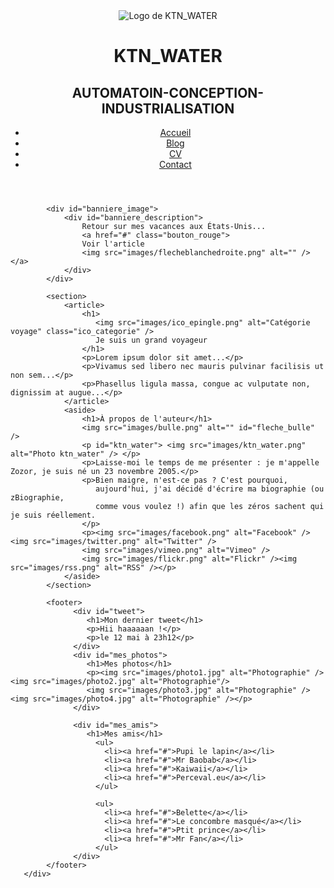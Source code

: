 <!DOCTYPE html>
<html>
    <head>
        <meta charset="utf-8" />
	    <link rel="stylesheet" href="style.css" />
        <title>KTN_WATER - AUTOMATOIN-CONCEPTION-INDUSTRIALISATION </title>
    </head>
    <body>
        <div id="bloc_page">
             <header>
                 <div id="titre_principal">
                     <img src="images/ktn_water.png" alt="Logo de KTN_WATER" id="logo" />
                     <h1>KTN_WATER</h1>
                     <h2>AUTOMATOIN-CONCEPTION-INDUSTRIALISATION</h2>
                 </div>
                 <nav>
                     <ul>
                         <li><a href="#">Accueil</a></li>
                         <li><a href="#">Blog</a></li>
                         <li><a href="#">CV</a></li>
                         <li><a href="#">Contact</a></li>
                    </ul>
                </nav>
            </header>
			
            <div id="banniere_image">
                <div id="banniere_description">
                    Retour sur mes vacances aux États-Unis...
                    <a href="#" class="bouton_rouge">
					Voir l'article
                    <img src="images/flecheblanchedroite.png" alt="" /></a>
                </div>
            </div>
			
            <section>
                <article>
                    <h1> 
					   <img src="images/ico_epingle.png" alt="Catégorie voyage" class="ico_categorie" />
					   Je suis un grand voyageur
					</h1>
                    <p>Lorem ipsum dolor sit amet...</p>
                    <p>Vivamus sed libero nec mauris pulvinar facilisis ut non sem...</p>
                    <p>Phasellus ligula massa, congue ac vulputate non, dignissim at augue...</p>
                </article>
                <aside>
                    <h1>À propos de l'auteur</h1>
                    <img src="images/bulle.png" alt="" id="fleche_bulle" />
					<p id="ktn_water"> <img src="images/ktn_water.png" alt="Photo ktn_water" /> </p>
                    <p>Laisse-moi le temps de me présenter : je m'appelle Zozor, je suis né un 23 novembre 2005.</p>
                    <p>Bien maigre, n'est-ce pas ? C'est pourquoi,
                       aujourd'hui, j'ai décidé d'écrire ma biographie (ou zBiographie,
                       comme vous voulez !) afin que les zéros sachent qui je suis réellement.
					</p>
                    <p><img src="images/facebook.png" alt="Facebook" /><img src="images/twitter.png" alt="Twitter" />
					<img src="images/vimeo.png" alt="Vimeo" />
					<img src="images/flickr.png" alt="Flickr" /><img src="images/rss.png" alt="RSS" /></p>
                </aside>
            </section>
			
            <footer>
                  <div id="tweet">
                     <h1>Mon dernier tweet</h1>
                     <p>Hii haaaaaan !</p>
                     <p>le 12 mai à 23h12</p>
                  </div>
                  <div id="mes_photos">
                     <h1>Mes photos</h1>
                     <p><img src="images/photo1.jpg" alt="Photographie" /><img src="images/photo2.jpg" alt="Photographie"/>
				     <img src="images/photo3.jpg" alt="Photographie" /><img src="images/photo4.jpg" alt="Photographie" /></p>
                  </div>
				  
                  <div id="mes_amis">
                     <h1>Mes amis</h1>
                       <ul>
                         <li><a href="#">Pupi le lapin</a></li>
                         <li><a href="#">Mr Baobab</a></li>
                         <li><a href="#">Kaiwaii</a></li>
                         <li><a href="#">Perceval.eu</a></li>
                       </ul>
					   
                       <ul>
                         <li><a href="#">Belette</a></li>
                         <li><a href="#">Le concombre masqué</a></li>
                         <li><a href="#">Ptit prince</a></li>
                         <li><a href="#">Mr Fan</a></li>
                       </ul>
                  </div>
            </footer>
       </div>
   </body>
</html>
